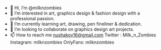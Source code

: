- 👋 Hi, I’m @milknzombies
- 👀 I’m interested in art, graphics design & fashion design with a professional passion.
- 🌱 I’m currently learning art, drawing, pen fineliner & dedication. 
- 💞️ I’m looking to collaborate on graphics design art projects. 
- 📫 How to reach me nushakov16@gmail.com Twitter : Milk_n_Zombies Instagram: milknzombies OnlyFans: milknzombies 

<!---
milknzombies/milknzombies is a ✨ special ✨ repository because its `README.md` (this file) appears on your GitHub profile.
You can click the Preview link to take a look at your changes.
--->
